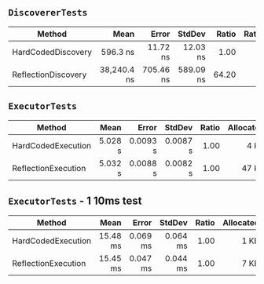 ﻿## `DiscovererTests`

|              Method |        Mean |     Error |    StdDev | Ratio | RatioSD |  Gen 0 | Allocated |
|-------------------- |------------:|----------:|----------:|------:|--------:|-------:|----------:|
|  HardCodedDiscovery |    596.3 ns |  11.72 ns |  12.03 ns |  1.00 |    0.00 | 0.3386 |      1 KB |
| ReflectionDiscovery | 38,240.4 ns | 705.46 ns | 589.09 ns | 64.20 |    1.80 | 2.1362 |      9 KB |

## `ExecutorTests`

|              Method |    Mean |    Error |   StdDev | Ratio | Allocated |
|-------------------- |--------:|---------:|---------:|------:|----------:|
|  HardCodedExecution | 5.028 s | 0.0093 s | 0.0087 s |  1.00 |      4 KB |
| ReflectionExecution | 5.032 s | 0.0088 s | 0.0082 s |  1.00 |     47 KB |

## `ExecutorTests` - 1 10ms test

|              Method |     Mean |    Error |   StdDev | Ratio | Allocated |
|-------------------- |---------:|---------:|---------:|------:|----------:|
|  HardCodedExecution | 15.48 ms | 0.069 ms | 0.064 ms |  1.00 |      1 KB |
| ReflectionExecution | 15.45 ms | 0.047 ms | 0.044 ms |  1.00 |      7 KB |